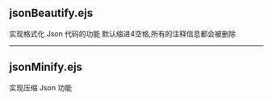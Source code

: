 ## jsonBeautify.ejs

实现格式化 Json 代码的功能 默认缩进4空格,所有的注释信息都会被删除


* * *

## jsonMinify.ejs

实现压缩 Json 功能 
